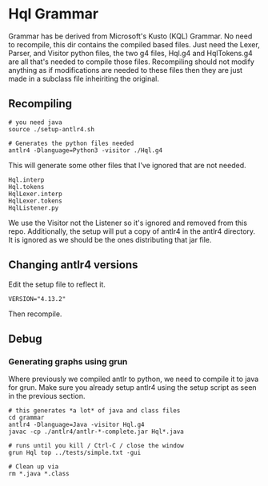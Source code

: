 # Hql Grammar
Grammar has be derived from Microsoft's Kusto (KQL) Grammar.
No need to recompile, this dir contains the compiled based files.
Just need the Lexer, Parser, and Visitor python files, the two g4 files, 
Hql.g4 and HqlTokens.g4 are all that's needed to compile those files.
Recompiling should not modify anything as if modifications are needed to these
files then they are just made in a subclass file inheiriting the original.

## Recompiling
```
# you need java
source ./setup-antlr4.sh

# Generates the python files needed
antlr4 -Dlanguage=Python3 -visitor ./Hql.g4
```

This will generate some other files that I've ignored that are not needed.

```
Hql.interp
Hql.tokens
HqlLexer.interp
HqlLexer.tokens
HqlListener.py
```

We use the Visitor not the Listener so it's ignored and removed from this repo.
Additionally, the setup will put a copy of antlr4 in the antlr4 directory.
It is ignored as we should be the ones distributing that jar file.

## Changing antlr4 versions
Edit the setup file to reflect it.

```
VERSION="4.13.2"
```

Then recompile.

## Debug
### Generating graphs using grun
Where previously we compiled antlr to python, we need to compile it to java for grun.
Make sure you already setup antlr4 using the setup script as seen in the previous section.

```
# this generates *a lot* of java and class files
cd grammar
antlr4 -Dlanguage=Java -visitor Hql.g4
javac -cp ./antlr4/antlr-*-complete.jar Hql*.java

# runs until you kill / Ctrl-C / close the window
grun Hql top ../tests/simple.txt -gui

# Clean up via
rm *.java *.class
```